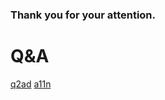 ### Thank you for your attention.

# Q&A

<i class="fa fa-twitter"></i><a href="https://twitter.com/q2ad">q2ad</a>
<i class="fa fa-github"></i><a href="https://github.com/a11n">a11n</a>
